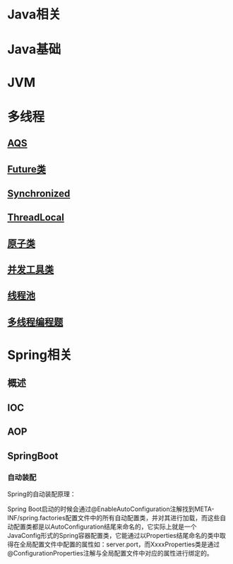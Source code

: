 # Java相关

# Java基础

# JVM

# 多线程

## [AQS](并发和多线程/AQS.md)

## [Future类](并发和多线程/Future类.md)

## [Synchronized](并发和多线程/synchronized解析.md)

## [ThreadLocal](并发和多线程/ThreadLocal.md)

## [原子类](并发和多线程/原子类.md)

## [并发工具类](并发和多线程/并发工具类(同步器).md)

## [线程池](并发和多线程/线程池.md)

## [多线程编程题](并发和多线程/多线程编程题.md)

# Spring相关

## 概述

## IOC

## AOP

## SpringBoot

### 自动装配

Spring的自动装配原理：

Spring Boot启动的时候会通过@EnableAutoConfiguration注解找到META-INF/spring.factories配置文件中的所有自动配置类，并对其进行加载，而这些自动配置类都是以AutoConfiguration结尾来命名的，它实际上就是一个JavaConfig形式的Spring容器配置类，它能通过以Properties结尾命名的类中取得在全局配置文件中配置的属性如：server.port，而XxxxProperties类是通过@ConfigurationProperties注解与全局配置文件中对应的属性进行绑定的。